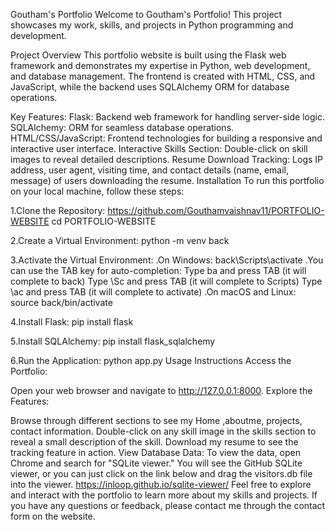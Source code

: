 Goutham's Portfolio
Welcome to Goutham's Portfolio! This project showcases my work, skills, and projects in Python programming and development.

Project Overview
This portfolio website is built using the Flask web framework and demonstrates my expertise in Python, web development, and database management. The frontend is created with HTML, CSS, and JavaScript, while the backend uses SQLAlchemy ORM for database operations.

Key Features:
Flask: Backend web framework for handling server-side logic.
SQLAlchemy: ORM for seamless database operations.
HTML/CSS/JavaScript: Frontend technologies for building a responsive and interactive user interface.
Interactive Skills Section: Double-click on skill images to reveal detailed descriptions.
Resume Download Tracking: Logs IP address, user agent, visiting time, and contact details (name, email, message) of users downloading the resume.
Installation
To run this portfolio on your local machine, follow these steps:

1.Clone the Repository:
https://github.com/Gouthamvaishnav11/PORTFOLIO-WEBSITE
cd PORTFOLIO-WEBSITE

2.Create a Virtual Environment:
python -m venv back

3.Activate the Virtual Environment:
.On Windows:
back\Scripts\activate
.You can use the TAB key for auto-completion:
Type ba and press TAB (it will complete to back)
Type \Sc and press TAB (it will complete to Scripts)
Type \ac and press TAB (it will complete to activate)
.On macOS and Linux:
source back/bin/activate

4.Install Flask:
pip install flask

5.Install SQLAlchemy:
pip install flask_sqlalchemy

6.Run the Application:
python app.py
Usage Instructions
Access the Portfolio:

Open your web browser and navigate to http://127.0.0.1:8000.
Explore the Features:

Browse through different sections to see my  Home ,aboutme, projects, contact information.
Double-click on any skill image in the skills section to reveal a small description of the skill.
Download my resume to see the tracking feature in action.
View Database Data:
To view the data, open Chrome and search for "SQLite viewer." You will see the GitHub SQLite viewer, or you can just click on the link below and drag the visitors.db file into the viewer.
https://inloop.github.io/sqlite-viewer/
Feel free to explore and interact with the portfolio to learn more about my skills and projects. If you have any questions or feedback, please contact me through the contact form on the website.


